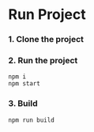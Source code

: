 

# Run Project
### 1. Clone the project

### 2. Run the project
```shell
npm i
npm start
```

### 3. Build
```shell
npm run build
```
